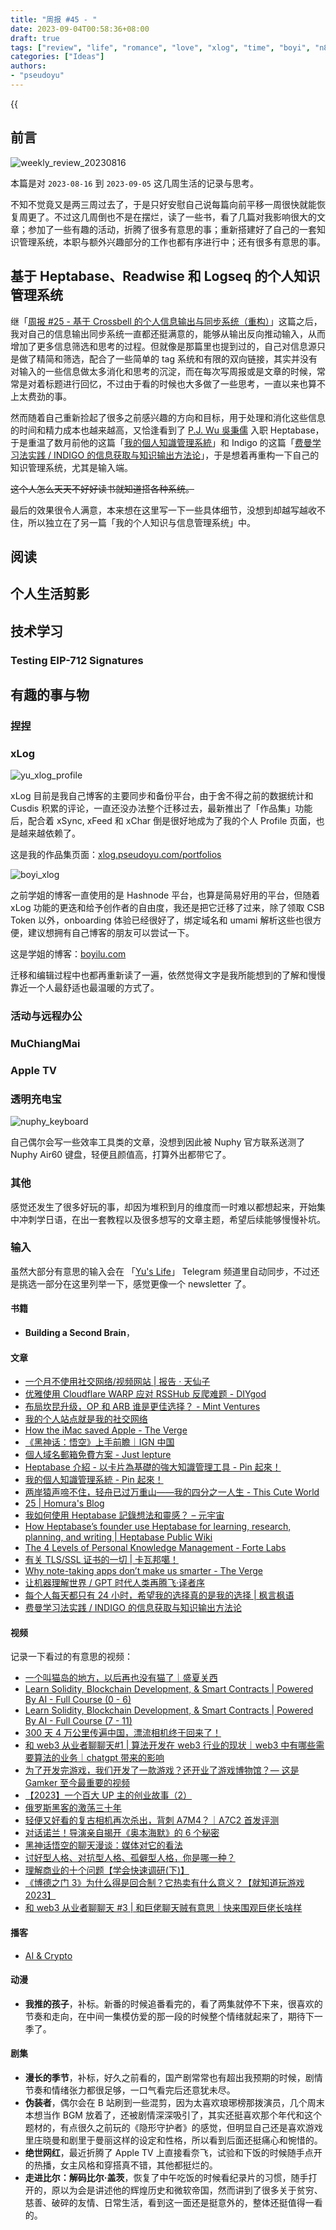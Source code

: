 ```yaml
---
title: "周报 #45 - "
date: 2023-09-04T00:58:36+08:00
draft: true
tags: ["review", "life", "romance", "love", "xlog", "time", "boyi", "n8n"]
categories: ["Ideas"]
authors:
- "pseudoyu"
---
```


{{<audio src="audios/tenderness.mp3" caption="《温柔 - 五月天》" >}}

## 前言

![weekly_review_20230816](https://image.pseudoyu.com/images/weekly_review_20230816.png)

本篇是对 `2023-08-16` 到 `2023-09-05` 这几周生活的记录与思考。

不知不觉竟又是两三周过去了，于是只好安慰自己说每篇向前平移一周很快就能恢复周更了。不过这几周倒也不是在摆烂，读了一些书，看了几篇对我影响很大的文章；参加了一些有趣的活动，折腾了很多有意思的事；重新搭建好了自己的一套知识管理系统，本职与额外兴趣部分的工作也都有序进行中；还有很多有意思的事。

## 基于 Heptabase、Readwise 和 Logseq 的个人知识管理系统

继「[周报 #25 - 基于 Crossbell 的个人信息输出与同步系统（重构）](https://www.pseudoyu.com/zh/2023/01/09/weekly_review_20230109/)」这篇之后，我对自己的信息输出同步系统一直都还挺满意的，能够从输出反向推动输入，从而增加了更多信息筛选和思考的过程。但就像是那篇里也提到过的，自己对信息源只是做了精简和筛选，配合了一些简单的 tag 系统和有限的双向链接，其实并没有对输入的一些信息做太多消化和思考的沉淀，而在每次写周报或是文章的时候，常常是对着标题进行回忆，不过由于看的时候也大多做了一些思考，一直以来也算不上太费劲的事。

然而随着自己重新捡起了很多之前感兴趣的方向和目标，用于处理和消化这些信息的时间和精力成本也越来越高，又恰逢看到了 [P.J. Wu 吳秉儒](https://twitter.com/WuPingJu) 入职 Heptabase，于是重温了数月前他的这篇「[我的個人知識管理系統](https://pinchlime.com/blog/my-personal-knowledge-management-system-2023/)」和 Indigo 的这篇「[费曼学习法实践 / INDIGO 的信息获取与知识输出方法论](https://www.indigox.me/feynman-technique-in-practice/)」，于是想着再重构一下自己的知识管理系统，尤其是输入端。

~~这个人怎么天天不好好读书就知道搭各种系统。~~

最后的效果很令人满意，本来想在这里写一下一些具体细节，没想到却越写越收不住，所以独立在了另一篇「我的个人知识与信息管理系统」中。

## 阅读

## 个人生活剪影

## 技术学习

### Testing EIP-712 Signatures

## 有趣的事与物

### 捏捏

### xLog

![yu_xlog_profile](https://image.pseudoyu.com/images/yu_xlog_profile.png)

xLog 目前是我自己博客的主要同步和备份平台，由于舍不得之前的数据统计和 Cusdis 积累的评论，一直还没办法整个迁移过去，最新推出了「作品集」功能后，配合着 xSync, xFeed 和 xChar 倒是很好地成为了我的个人 Profile 页面，也是越来越依赖了。

这是我的作品集页面：[xlog.pseudoyu.com/portfolios](https://xlog.pseudoyu.com/portfolios)

![boyi_xlog](https://image.pseudoyu.com/images/boyi_xlog.png)

之前学姐的博客一直使用的是 Hashnode 平台，也算是简易好用的平台，但随着 xLog 功能的更迭和给予创作者的自由度，我还是把它迁移了过来，除了领取 CSB Token 以外，onboarding 体验已经很好了，绑定域名和 umami 解析这些也很方便，建议想拥有自己博客的朋友可以尝试一下。

这是学姐的博客：[boyilu.com](https://www.boyilu.com)

迁移和编辑过程中也都再重新读了一遍，依然觉得文字是我所能想到的了解和慢慢靠近一个人最舒适也最温暖的方式了。

### 活动与远程办公

### MuChiangMai

### Apple TV

### 透明充电宝

![nuphy_keyboard](https://image.pseudoyu.com/images/nuphy_keyboard.png)

自己偶尔会写一些效率工具类的文章，没想到因此被 Nuphy 官方联系送测了 Nuphy Air60 键盘，轻便且颜值高，打算外出都带它了。

### 其他

感觉还发生了很多好玩的事，却因为堆积到月的维度而一时难以都想起来，开始集中冲刺学日语，在出一套教程以及很多想写的文章主题，希望后续能够慢慢补坑。

### 输入

虽然大部分有意思的输入会在 「[Yu's Life](https://t.me/pseudoyulife)」 Telegram 频道里自动同步，不过还是挑选一部分在这里列举一下，感觉更像一个 newsletter 了。

#### 书籍

- **Building a Second Brain**，

#### 文章

- [一个月不使用社交网络/视频网站 | 报告 · 天仙子](https://tianxianzi.me/2023/08/16/experiment_1/)
- [优雅使用 Cloudflare WARP 应对 RSSHub 反爬难题 - DIYgod](https://diygod.cc/rsshub-with-warp)
- [布局坎昆升级，OP 和 ARB 谁是更佳选择？ - Mint Ventures](https://research.mintventures.fund/2023/08/13/zh-op-vs-arb-which-is-the-better-inverstment-target-for-cancun-upgrade/)
- [我的个人站点就是我的社交网络](https://www.robertmao.com/comments/blog/wo-de-ge-ren-zhan-dian-jiu-shi-wo-de-she-jiao-wang-luo)
- [How the iMac saved Apple - The Verge](https://www.theverge.com/23830432/imac-twenty-five-years-ago-saved-apple)
- [《黑神话：悟空》上手前瞻｜IGN 中国](https://mp.weixin.qq.com/s/d9xVuvJ0Dos9T8cBbSOfog)
- [個人域名郵箱免費方案 - Just lepture](https://lepture.com/zh/2023/free-email-provider)
- [Heptabase 介紹 - 以卡片為基礎的強大知識管理工具 - Pin 起來！](https://pinchlime.com/2022/02/27/heptabase-introduction/)
- [我的個人知識管理系統 - Pin 起來！](https://pinchlime.com/blog/my-personal-knowledge-management-system-2023/)
- [两岸猿声啼不住，轻舟已过万重山——我的四分之一人生 - This Cute World](https://thiscute.world/posts/a-quarter-of-the-way-through-life/)
- [25 | Homura's Blog](https://homura.live/2023/08/23/Life/25/index.html)
- [我如何使用 Heptabase 記錄想法和靈感？ – 元宇宙](https://hyuanverse.com/how-to-capture-ideas-with-heptabase/)
- [How Heptabase’s founder use Heptabase for learning, research, planning, and writing | Heptabase Public Wiki](https://wiki.heptabase.com/how-Heptabases-founder-use-Heptabase-for-learning)
- [The 4 Levels of Personal Knowledge Management - Forte Labs](https://fortelabs.com/blog/the-4-levels-of-personal-knowledge-management/)
- [有关 TLS/SSL 证书的一切 | 卡瓦邦噶！](https://www.kawabangga.com/posts/5330)
- [Why note-taking apps don’t make us smarter - The Verge](https://www.theverge.com/2023/8/25/23845590/note-taking-apps-ai-chat-distractions-notion-roam-mem-obsidian)
- [让机器理解世界 / GPT 时代人类再腾飞·译者序](https://www.indigox.me/make-machine-understand-the-world/)
- [每个人每天都只有 24 小时，希望我的选择真的是我的选择 | 枫言枫语](https://justinyan.me/post/5790)
- [费曼学习法实践 / INDIGO 的信息获取与知识输出方法论](https://www.indigox.me/feynman-technique-in-practice/)

#### 视频

记录一下看过的有意思的视频：

- [一个叫猫岛的地方，以后再也没有猫了｜盛夏关西](https://www.bilibili.com/video/BV1fh4y1Q7j8)
- [Learn Solidity, Blockchain Development, & Smart Contracts | Powered By AI - Full Course (0 - 6)](https://www.youtube.com/watch?v=umepbfKp5rI)
- [Learn Solidity, Blockchain Development, & Smart Contracts | Powered By AI - Full Course (7 - 11)](https://www.youtube.com/watch?v=sas02qSFZ74)
- [300 天 4 万公里传遍中国，漂流相机终于回来了！](https://www.bilibili.com/video/BV1gF41117fN)
- [和 web3 从业者聊聊天#1 | 算法开发在 web3 行业的现状｜web3 中有哪些需要算法的业务｜chatgpt 带来的影响](https://www.bilibili.com/video/BV1T84y1Z7k2)
- [为了开发完游戏，我们开发了一款游戏？还开业了游戏博物馆？— 这是 Gamker 至今最重要的视频](https://www.bilibili.com/video/BV1Wr4y1R785)
- [【2023】一个百大 UP 主的创业故事（2）](https://www.bilibili.com/video/BV17u411E7UK)
- [俄罗斯黑客的激荡三十年](https://www.bilibili.com/video/BV1uu4y1X7FX)
- [轻便又好看的复古相机再次杀出，背刺 A7M4？｜A7C2 首发评测](https://www.bilibili.com/video/BV1A8411z79x)
- [对话诺兰！导演亲自揭开《奥本海默》的 6 个秘密](https://www.bilibili.com/video/BV1o34y1K7n3)
- [黑神话悟空的聊天漫谈：媒体对它的看法](https://www.youtube.com/watch?v=Oc2S8Rs1_P8)
- [讨好型人格、对抗型人格、孤僻型人格，你是哪一种？](https://www.bilibili.com/video/BV1hu4y1C7hP)
- [理解商业的十个问题【学会快速调研(下)】](https://www.bilibili.com/video/BV14w411D7qk)
- [《博德之门 3》为什么得是回合制？它热卖有什么意义？【就知道玩游戏 2023】](https://www.bilibili.com/video/BV1Eu4y1y74i)
- [和 web3 从业者聊聊天 #3 | 和巨佬聊天贼有意思｜快来围观巨佬长啥样](https://www.bilibili.com/video/BV1oN4y1X73H)

#### 播客

- [AI & Crypto](https://web3-with-a16z.simplecast.com/episodes/ai-crypto-centralization-decentralization)

#### 动漫

- **我推的孩子**，补标。新番的时候追番看完的，看了两集就停不下来，很喜欢的节奏和走向，在中间一集模仿爱的那一段的时候整个情绪就起来了，期待下一季了。

#### 剧集

- **漫长的季节**，补标，好久之前看的，国产剧常常也有超出我预期的时候，剧情节奏和情绪张力都很足够，一口气看完后还意犹未尽。
- **伪装者**，偶尔会在 B 站刷到一些混剪，因为太喜欢琅琊榜那拨演员，几个周末本想当作 BGM 放着了，还被剧情深深吸引了，其实还挺喜欢那个年代和这个题材的，有点很久之前玩的《隐形守护者》的感觉，但明显自己还是喜欢游戏里庄晓曼和剧里于曼丽这样的设定和性格，所以看到后面还挺痛心和惋惜的。
- **绝世网红**，最近折腾了 Apple TV 上直接看奈飞，试验和下饭的时候随手点开的热播，女主风格和穿搭真不错，其他都挺烂的。
- **走进比尔：解码比尔·盖茨**，恢复了中午吃饭的时候看纪录片的习惯，随手打开的，原以为会是讲述他的辉煌历史和微软帝国，然而讲到了很多关于贫穷、慈善、破碎的友情、日常生活，看到这一面还是挺意外的，整体还挺值得一看的。
